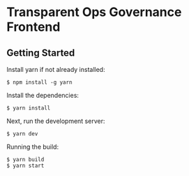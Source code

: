 # Transparent Ops Governance Frontend

## Getting Started

Install yarn if not already installed:
```shell
$ npm install -g yarn
```

Install the dependencies:

```shell
$ yarn install
```

Next, run the development server:

```shell
$ yarn dev
```

Running the build:
```shell
$ yarn build
$ yarn start
```
